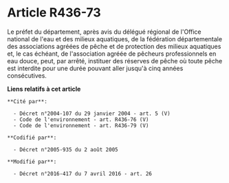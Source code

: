 # Article R436-73

Le préfet du département, après avis du délégué régional de l'Office national de l'eau et des milieux aquatiques, de
la fédération départementale des associations agréées de pêche et de protection des milieux aquatiques et, le cas échéant, de
l'association agréée de pêcheurs professionnels en eau douce, peut, par arrêté, instituer des réserves de pêche où toute
pêche est interdite pour une durée pouvant aller jusqu'à cinq années consécutives.

**Liens relatifs à cet article**

	**Cité par**:

	  - Décret n°2004-107 du 29 janvier 2004 - art. 5 (V)
	  - Code de l'environnement - art. R436-76 (V)
	  - Code de l'environnement - art. R436-79 (V)

	**Codifié par**:

	  - Décret n°2005-935 du 2 août 2005

	**Modifié par**:

	  - Décret n°2016-417 du 7 avril 2016 - art. 26
